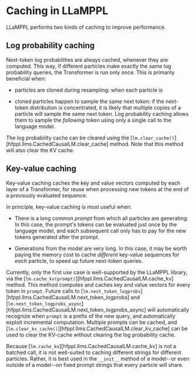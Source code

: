 # Caching in LLaMPPL

LLaMPPL performs two kinds of caching to improve performance.

## Log probability caching
Next-token log probabilities are always cached, whenever they are computed.
This way, if different particles make exactly the same log probability queries,
the Transformer is run only once. This is primarily beneficial when:

* particles are cloned during resampling: when each particle is 

* cloned particles happen to sample the same next token: if the next-token distribution is concentrated,
  it is likely that multiple copies of a particle will sample the same next token. Log probability caching
  allows them to sample the _following_ token using only a single call to the language model.

The log probability cache can be cleared using the [`lm.clear_cache()`][hfppl.llms.CachedCausalLM.clear_cache] method. Note that this method
will also clear the KV cache.

## Key-value caching
Key-value caching caches the key and value vectors computed by each layer of a Transformer,
for reuse when processing new tokens at the end of a previously evaluated sequence.

In principle, key-value caching is most useful when:

* There is a long common *prompt* from which all particles are generating.
  In this case, the prompt's tokens can be evaluated just once by the language model,
  and each subsequent call only has to pay for the new tokens generated after the prompt.

* Generations from the model are very long. In this case, it may be worth paying the memory
  cost to cache *different* key-value sequences for *each* particle, to speed up future next-token
  queries.

Currently, only the first use case is well-supported by the LLaMPPL library, via the 
[`lm.cache_kv(prompt)`][hfppl.llms.CachedCausalLM.cache_kv] method. This method computes and caches key and value vectors
for every token in `prompt`. Future calls to [`lm.next_token_logprobs`][hfppl.llms.CachedCausalLM.next_token_logprobs] and [`lm.next_token_logprobs_async`][hfppl.llms.CachedCausalLM.next_token_logprobs_async]
will automatically recognize when `prompt` is a prefix of the new query, and automatically
exploit incremental computation. Multiple prompts can be cached, and [`lm.clear_kv_cache()`][hfppl.llms.CachedCausalLM.clear_kv_cache] can
be used to clear the KV-cache without clearing the log probability cache.

Because [`lm.cache_kv`][hfppl.llms.CachedCausalLM.cache_kv] is not a batched call, 
it is not well-suited to caching 
different strings for different particles. 
Rather, it is best used in the `__init__` method of a model--or even
outside of a model--on fixed prompt strings that every particle will share.